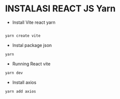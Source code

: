 # INSTALASI REACT JS Yarn

- Install Vite react yarn
```bash

yarn create vite
```

- Instal package json
```bash
yarn
```

- Running React vite
```bash
yarn dev
```

- Install axios
```bash
yarn add axios
```